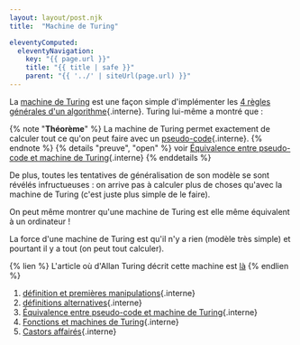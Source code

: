 ```yaml
---
layout: layout/post.njk 
title:  "Machine de Turing"

eleventyComputed:
  eleventyNavigation:
    key: "{{ page.url }}"
    title: "{{ title | safe }}"
    parent: "{{ '../' | siteUrl(page.url) }}"
---
```


La [machine de Turing](https://fr.wikipedia.org/wiki/Machine_de_Turing) est une façon simple d'implémenter les [4 règles générales d'un algorithme](../définition#règles-générales){.interne}. Turing lui-même a montré que :

{% note "**Théorème**" %}
La machine de Turing permet exactement de calculer tout ce qu'on peut faire avec un [pseudo-code](../pseudo-code){.interne}.
{% endnote %}
{% details "preuve", "open" %}
voir [Équivalence entre pseudo-code et machine de Turing](./pseudo-code){.interne}
{% enddetails %}

De plus, toutes les tentatives de généralisation de son modèle se sont révélés infructueuses : on arrive pas à calculer plus de choses qu'avec la machine de Turing (c'est juste plus simple de le faire).

On peut même montrer qu'une machine de Turing est elle même équivalent à un ordinateur !

La force d'une machine de Turing est qu'il n'y a rien (modèle très simple) et pourtant il y a tout (on peut tout calculer).

{% lien %}
L'article où d'Allan Turing décrit cette machine est [là](https://www.espace-turing.fr/IMG/pdf/turing_paper_1936.pdf)
{% endlien %}

1. [définition et premières manipulations](./définition){.interne}
2. [définitions alternatives](./définitions-alternatives){.interne}
3. [Équivalence entre pseudo-code et machine de Turing](./pseudo-code){.interne}
4. [Fonctions et machines de Turing](./fonctions){.interne}
5. [Castors affairés](./castors-affairés){.interne}
